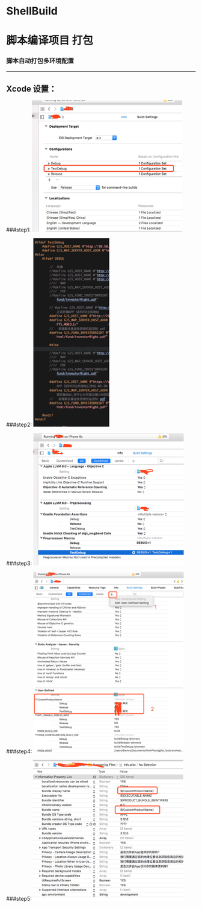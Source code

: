 ShellBuild
==========
# 脚本编译项目 打包
### 脚本自动打包多环境配置

----------
Xcode 设置：
----------

###step1:
     <img src=https://github.com/Blavtes/ShellBuild/blob/master/step1.png width=400>

###step2:
     <img src=https://github.com/Blavtes/ShellBuild/blob/master/step2.png height=500>

###step3:
     <img src=https://github.com/Blavtes/ShellBuild/blob/master/step3.png width=400>

###step4:
     <img src=https://github.com/Blavtes/ShellBuild/blob/master/step4.png width=400>

###step5:
     <img src=https://github.com/Blavtes/ShellBuild/blob/master/step5.png width=400>
